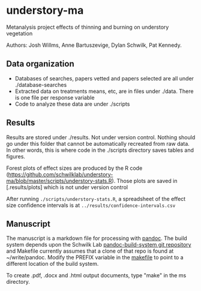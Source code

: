 understory-ma
=============

Metanalysis project effects of thinning and burning on understory vegetation

Authors: Josh Willms, Anne Bartuszevige, Dylan Schwilk, Pat Kennedy.


Data organization
-----------------

- Databases of searches, papers vetted and papers selected are all under ./database-searches
- Extracted data on treatments means, etc, are in files under ./data. There is one file per response variable
- Code to analyze these data are under ./scripts

Results
-------

Results are stored under ./results. Not under version control. Nothing should go under this folder that cannot be automatically recreated from raw data. In other words, this is where code in the ./scripts directory saves tables and figures.

Forest plots of effect sizes are produced by the R code (https://github.com/schwilklab/understory-ma/blob/master/scripts/understory-stats.R). Those plots are saved in [.results/plots] which is not under version control

After running `./scripts/understory-stats.R`, a spreadsheet of the effect size confidence intervals is at `../results/confidence-intervals.csv`


Manuscript
----------

The manuscript is a markdown file for processing with [pandoc][pandoc]. The build system depends upon the Schwilk Lab [pandoc-build-system git repository][pbs] and Makefile currently assumes that a clone of that repo is found at ~/write/pandoc. Modify the PREFIX variable in the [makefile](ms/Makefile) to point to a different location of the build system.


To create .pdf, .docx and .html output documents, type "make" in the ms directory.

[pandoc]: http://johnmacfarlane.net/pandoc/
[pbs]: https://github.com/schwilklab/pandoc-build-system
